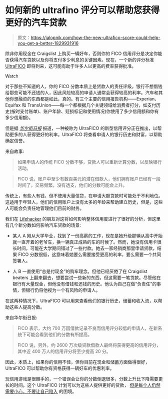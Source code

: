 # 如何新的 ultrafino 评分可以帮助您获得更好的汽车贷款

> 原文：<https://jalopnik.com/how-the-new-ultrafico-score-could-help-you-get-a-better-1829931916>

除非你用现金在 Craigslist 上购买一辆好车，否则你的 FICO 信用评分是决定你能否获得汽车贷款以及你将支付多少利息的关键因素。现在，一个新的评分标准 [UltraFICO](https://lifehacker.com/heres-how-the-new-ultrafico-credit-score-will-work-1829909471) 即将到来，这可能有助于许多人以更高的费率获得批准。

Watch

对于那些不知道的人，你的 FICO 分数本质上是贷款人的责任评级。银行不想借钱给那些可能不还钱的人，因此风险较高的申请人通常会获得较高的利率。汽车和其他你想融资的东西都是如此，真的。有三个主要的信用报告机构——Experian、Equifax 和 TransUnion——每一个都根据几个关键领域给消费者打分，如支付历史(按时支付账单)、账户年龄、贬损标记和使用情况(你使用了多少信用额和你有多少信用额)。

但是据 [*华尔街日报*](https://www.wsj.com/articles/want-a-higher-credit-score-soon-your-cash-could-help-1540123200) 报道，一种被称为 UltraFICO 的新型信用评分正在推出，以帮助更多的人获得更好的利率。UltraFICO 将查看申请人的银行历史和财富，以帮助确定信誉。

来自故事:

> 如果申请人的传统 FICO 分数不够，贷款人可以重新计算分数，以反映银行活动。

> FICO 说，账户中至少有数百美元的潜在借款人，他们拥有账户已经有一段时间了，交易频繁，没有透支，他们的分数可能会上升。

传统上，有些人有钱，但不使用大量信贷，在申请大额贷款时可能处于不利地位。这适用于年轻人，他们的信用账户上没有太多的年龄来帮助建立历史，但是，这些人可能会负责任地管理他们目前的财务。

我们在 [Lifehacker](https://twocents.lifehacker.com/heres-how-the-new-ultrafico-credit-score-will-work-1829909471#_ga=2.16102710.1494720448.1540155169-1465454198.1536872514) 的朋友对这将如何影响整体信用度进行了很好的分析，但这里有几个新分数如何影响汽车贷款的场景:

*   某人 A 刚从大学毕业，找到了一份高薪的工作，现在是她升级那辆从高中开始就一直开着的老爷车，换一辆真正成熟的车的时候了。然而，她没有信用卡很长时间，可能在大学期间错过了一些付款。她去一家经销商那里申请贷款，结果 FICO 分数很低，这意味着她要么需要接受更高的利率，要么需要一个共同签署人。

*   人 B 一直使用“总是付现金”的购车理念。但他已经厌倦了在 Craigslist beaters 上翻来翻去，想要尝试一些新的东西，但这需要一笔贷款。尽管他在银行有大量现金，但他没有借钱和还钱的历史。他认为自己在做“负责任”的事情，但银行仍将他视为一个有风险的申请人。

在这两种情况下，UltraFICO 可以用来查看他们的银行历史，储蓄和收入流，以帮助这些人提高分数。

来自华尔街日报:

> FICO 表示，大约 700 万因借款记录不良而信用评分较低的申请人，在新系统下可能会看到他们的分数有所提高。
> 
> FICO 说，另外，约 2600 万次级贷款借款人最终将获得更高的信用评分，其中近 400 万人的信用评分将至少提高 20 分。

因此，本质上，如果你的信用不佳，但你目前在现金和储蓄方面做得很好，UltraFICO 可以帮助你有资格获得一辆好车的优惠利率。

玩信用游戏是很棘手的，一个错误会让你的分数倒退很多，分数上升比下降需要更长的时间。这个 UltraFICO 计划可以为这些人提供更好的贷款， [但是每个人仍然需要小心，不要让自己陷入](https://jalopnik.com/stop-overbuying-your-cars-1829751357#_ga=2.73390739.1494720448.1540155169-1465454198.1536872514) 的困境。